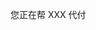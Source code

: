 <el-tag type="success">您正在帮 XXX 代付</el-tag>
<template>
<el-card class="box-card" shadow="hover">
  <div slot="header" class="clearfix">
    <span>支付中心</span>
  </div>
  <div>金额：20 CNY</div>
  <div>日期：2021-XX-XX</div>
  <div>出发地：一大会址</div>
  <div>目的地：上海人民广场</div>
</el-card>
<el-tag type="danger">请选择您的支付方式：</el-tag>
<br/>
<el-row>
  <el-col :span="24">
    <div align=center >
    <div>
        <img :src="$withBase('/微信支付.jpg')" />
    </div>
    <div>
        <el-radio v-model="radio" label="1">微信支付</el-radio>
    </div>
    <div>
        <img :src="$withBase('/支付宝支付.jpg')" />
    </div>
    <div>
        <el-radio v-model="radio" label="2">支付宝支付</el-radio>
    </div>
    </div>
  </el-col>
</el-row>
<div align=center>
    <el-button type="danger" icon="el-icon-bank-card" @click="nextRoute">支付</el-button>
</div>
</template>

<script>
  export default {
    data () {
      return {
        radio: '1',
        options: [
        {
          value: '1',
          label: '亲友一'
        }, 
        {
          value: '2',
          label: '亲友二'
        }, 
        {
          value: '3',
          label: '亲友三'
        },
        ],
        value: '',
      };
    },
    methods: {
        nextRoute() {
            this.$router.push({ path: `/pay_success.html` });
        },
    }
  }
</script>

<style scoped>
    img {
        margin-top: 20px;
    }
    .el-radio {
        margin-top: 2px;
    }
    .el-button {
        margin-top: 30px;
        height: 50px;
        width: 40%;
        font-size: 25px;
        padding: 2px;
    }
    .el-tag {
        margin-top: 20px;
        font-size: 16px;
    }
    .text {
    font-size: 14px;
    }

    .item {
        margin-bottom: 18px;
    }

    .clearfix:before,
    .clearfix:after {
        display: table;
        content: "";
    }
    .clearfix:after {
        clear: both
    }

    .box-card {
        width: 100%;
    }
     
    .el-divider--vertical {
        height: 300px;
        width: 1px;
        margin-left: 20px;
    }
    .el-select {
        margin-top: 20px;
    }
</style>
